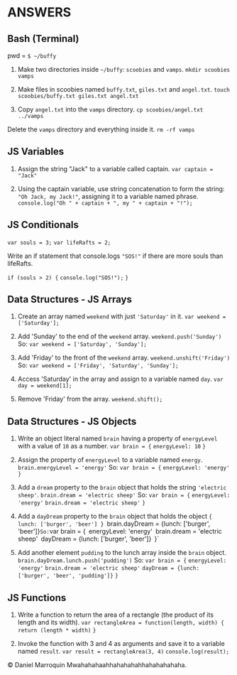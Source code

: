 # ANSWERS

## Bash (Terminal)
pwd = `$ ~/buffy`

1. Make two directories inside `~/buffy`: `scoobies` and `vamps`. 
`mkdir scoobies vamps`

2. Make files in scoobies named `buffy.txt`, `giles.txt` and `angel.txt`.
`touch scoobies/buffy.txt giles.txt angel.txt`

3. Copy `angel.txt` into the `vamps` directory.
`cp scoobies/angel.txt ../vamps`

Delete the `vamps` directory and everything inside it.
`rm -rf vamps`

## JS Variables

1. Assign the string "Jack" to a variable called captain.
`var captain = "Jack"`

2. Using the captain variable, use string concatenation to form the string:
    `"Oh Jack, my Jack!"`, assigning it to a variable named phrase.
`console.log("Oh " + captain + ", my " + captain + "!");`

## JS Conditionals
`var souls = 3;`
`var lifeRafts = 2;`

Write an if statement that console.logs `"SOS!"` if there are more souls than lifeRafts.

`if (souls > 2) {`
    `console.log("SOS!");`
`}`

## Data Structures - JS Arrays
1. Create an array named `weekend` with just `'Saturday'` in it.
`var weekend = ['Saturday'];`

2. Add 'Sunday' to the end of the `weekend` array.
`weekend.push('Sunday')`
So:
`var weekend = ['Saturday', 'Sunday'];`

3. Add 'Friday' to the front of the `weekend` array.
`weekend.unshift('Friday')`
So:
`var weekend = ['Friday', 'Saturday', 'Sunday'];`

4. Access 'Saturday' in the array and assign to a variable named `day`.
`var day = weekend[1];`

5. Remove 'Friday' from the array.
`weekend.shift();`

## Data Structures - JS Objects
1. Write an object literal named `brain` having a property of `energyLevel` with a value of `10` as a number.
`var brain = {`
    `energyLevel: 10`
`}`

2. Assign the property of `energyLevel` to a variable named `energy`. 
`brain.energyLevel = 'energy'`
So:
`var brain = {`
    `energyLevel: 'energy'`
`}`

3. Add a `dream` property to the `brain` object that holds the string `'electric sheep'`. 
`brain.dream = 'electric sheep'`
So:
`var brain = {`
    `energyLevel: 'energy'`
    `brain.dream = 'electric sheep'`
`}`

4. Add a `dayDream` property to the `brain` object that holds the object `{ lunch: ['burger', 'beer'] }
`brain.dayDream = {lunch: ['burger', 'beer']}`
So:
`var brain = {`
    `energyLevel: 'energy'`
    `brain.dream = 'electric sheep'`
    `dayDream = {lunch: ['burger', 'beer']}`
`}`

5. Add another element `pudding` to the lunch array inside the `brain` object.
`brain.dayDream.lunch.push('pudding')`
So:
`var brain = {`
    `energyLevel: 'energy'`
    `brain.dream = 'electric sheep'`
    `dayDream = {lunch: ['burger', 'beer', 'pudding']}`
`}`

## JS Functions
1. Write a function to return the area of a rectangle (the product of its length and its width).
`var rectangleArea = function(length, width) {`
    `return (length * width)`
`}`

2. Invoke the function with 3 and 4 as arguments and save it to a variable named `result`.
`var result = rectangleArea(3, 4)`
`console.log(result);`

&copy; Daniel Marroquin Mwahahahaahhahahahahhahahahahaha.